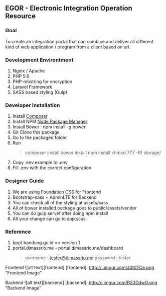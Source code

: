 ## EGOR - Electronic Integration Operation Resource

### Goal
To create an integration portal that can combine and deliver all different kind of web application / program from a client based on url.

### Development Environtment
1. Nginx / Apache
2. PHP 5.6
3. PHP-mbstring for encryption
4. Laravel Framework
5. SASS based styling (Gulp)

### Developer Installation

1. Install [Composer](https://getcomposer.org/)
2. Install NPM [Node Package Manager](https://www.npmjs.com/)
3. Install Bower : npm install -g bower
4. Git Clone this package
5. Go to the packaged folder
6. Run 
	> composer install
	> bower install
	> npm install
	> chmod 777 -Rf storage/
7. Copy .env.example to .env
8. Fill .env with the correct configuration


### Designer Guide

1. We are using Foundation CSS for Frontend
2. Bootstrap-sass + AdminLTE for Backend
3. You can check all of the styling at assets/sass
4. All of bower installed package goes to public/assets/vendor
5. You can do gulp servef after doing npm install
6. All your change can go to app.scss

### Reference
1. bppt.bandung.go.id << version 1
2. portal.dimassrio.me - portal.dimassrio.me/dashboard
	> username : tester@dimassrio.me
	> password : tester

Frontend
![alt text][frontend]
[frontend]: http://i.imgur.com/J0t0TCe.png "Frontend Image"


Backend
![alt text][backend]
[backend]: http://i.imgur.com/RS3DdwO.png "Backend Image"